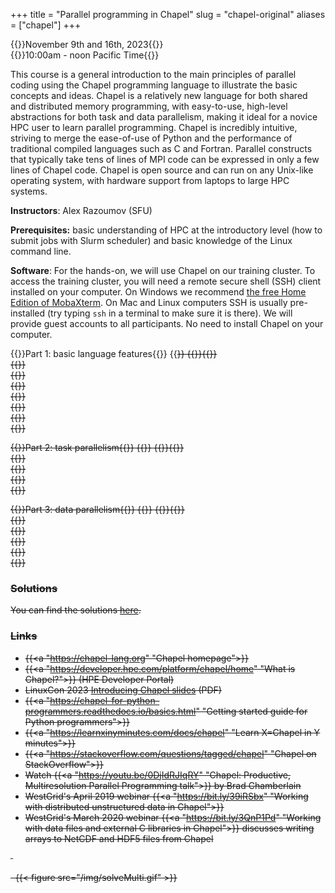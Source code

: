 +++
title = "Parallel programming in Chapel"
slug = "chapel-original"
aliases = ["chapel"]
+++

{{<cor>}}November 9th and 16th, 2023{{</cor>}}\
{{<cgr>}}10:00am - noon Pacific Time{{</cgr>}}

This course is a general introduction to the main principles of parallel coding using the Chapel programming
language to illustrate the basic concepts and ideas. Chapel is a relatively new language for both shared and
distributed memory programming, with easy-to-use, high-level abstractions for both task and data parallelism,
making it ideal for a novice HPC user to learn parallel programming. Chapel is incredibly intuitive, striving
to merge the ease-of-use of Python and the performance of traditional compiled languages such as C and
Fortran. Parallel constructs that typically take tens of lines of MPI code can be expressed in only a few
lines of Chapel code. Chapel is open source and can run on any Unix-like operating system, with hardware
support from laptops to large HPC systems.

<!-- 1. Instructor / helpers / course introduction -->
<!-- 1. Introduction to Chapel (download the [PDF slides](http://bit.ly/chapeltop)) -->
<!-- 1. Distribute usernames and passwords -->
<!-- 1. Hands-on on the cluster:   -->
<!--   4.1 let's try to log in to the training cluster   -->
<!--   4.2 let's try loading single-locale Chapel and compiling a simple code   -->
<!--   4.3 let's write a makefile for compiling Chapel codes   -->
<!--   4.4 let's submit a serial job script to run Chapel on a compute node -->
<!-- 1. Review the program for self-study:   -->
<!--   5.1 build step-by-step a serial heat diffusion solver   -->
<!--   5.2 task parallelism in shared-memory -->
<!-- Start with the **Basic language features** page. Next go to **Task parallelism** and try to go as far as you can in that -->
<!-- page before the mid-day session. I suggest skipping *"Parallelizing the heat transfer equation"* subsection at the end -->
<!-- to save time. -->
<!-- Try to do all exercises in the lessons. The solutions are posted at the end of each page: please try not to look at them -->
<!-- while working on the problems. -->

<!-- 1. Answer any questions + go through the main points from the morning   -->
<!--     1.1 serial heat diffusion solver   -->
<!--     1.1 task parallelism in shared-memory -->
<!-- 1. Review the program for the afternoon: data parallelism -->
<!-- 1. Let's try loading multi-locale Chapel and compiling a simple multi-locale code -->

**Instructors**: Alex Razoumov (SFU)

**Prerequisites:** basic understanding of HPC at the introductory level (how to submit jobs with Slurm scheduler) and
  basic knowledge of the Linux command line.

**Software**: For the hands-on, we will use Chapel on our training cluster. To access the training cluster, you will
need a remote secure shell (SSH) client installed on your computer. On Windows we recommend
[the free Home Edition of MobaXterm](https://mobaxterm.mobatek.net/download.html). On Mac and Linux computers SSH is
usually pre-installed (try typing `ssh` in a terminal to make sure it is there). We will provide guest accounts to all
participants. No need to install Chapel on your computer.






<!-- {{<nolinktitle>}}Introduction to Chapel{{</nolinktitle>}} \ -->
<!-- {{<nolinktitle>}}Basic syntax and variables{{</nolinktitle>}} \ -->
<!-- {{<nolinktitle>}}Ranges and arrays{{</nolinktitle>}} \ -->
<!-- {{<nolinktitle>}}Conditional statements{{</nolinktitle>}} \ -->
<!-- {{<nolinktitle>}}Getting started with loops{{</nolinktitle>}} \ -->
<!-- {{<nolinktitle>}}Using command-line arguments{{</nolinktitle>}} \ -->
<!-- {{<nolinktitle>}}Measuring code performance{{</nolinktitle>}} \ -->

{{<cor>}}Part 1: basic language features{{</cor>}} {{<s>}} {{<cgr>}}{{</cgr>}} \
{{<linktitle url="../chapel1/chapel-01-intro" text="Introduction to Chapel">}} \
{{<linktitle url="../chapel1/chapel-02-variables" text="Basic syntax and variables">}} \
{{<linktitle url="../chapel1/chapel-03-ranges-and-arrays" text="Ranges and arrays">}} \
{{<linktitle url="../chapel1/chapel-04-conditions" text="Conditional statements">}} \
{{<linktitle url="../chapel1/chapel-05-loops" text="Getting started with loops">}} \
{{<linktitle url="../chapel1/chapel-06-command-line-arguments" text="Using command-line arguments">}} \
{{<linktitle url="../chapel1/chapel-07-timing" text="Measuring code performance">}}

<!-- {{<nolinktitle>}}Intro to parallel computing{{</nolinktitle>}} \ -->
<!-- {{<nolinktitle>}}Fire-and-forget tasks{{</nolinktitle>}} \ -->
<!-- {{<nolinktitle>}}Synchronization of threads{{</nolinktitle>}} -->
<!-- {{<nolinktitle>}}Task-parallelizing the heat transfer solver{{</nolinktitle>}} \ -->

{{<cor>}}Part 2: task parallelism{{</cor>}} {{<s>}} {{<cgr>}}{{</cgr>}} \
{{<linktitle url="../chapel1/chapel-08-intro-parallel" text="Intro to parallel computing">}} \
{{<linktitle url="../chapel1/chapel-09-fire-and-forget-tasks" text="Fire-and-forget tasks">}} \
{{<linktitle url="../chapel1/chapel-10-synchronising-threads" text="Synchronization of threads">}} \
{{<linktitle url="../chapel1/chapel-11-task-parallel-heat-transfer" text="Task-parallelizing the heat transfer solver">}}

<!-- {{<nolinktitle>}}Single-locale data parallelism{{</nolinktitle>}} \ -->
<!-- {{<nolinktitle>}}Parallelizing the Julia set problem{{</nolinktitle>}} \ -->
<!-- {{<nolinktitle>}}Multi-locale Chapel{{</nolinktitle>}} \ -->
<!-- {{<nolinktitle>}}Domains and data parallelism{{</nolinktitle>}} -->
<!-- {{<nolinktitle>}}Heat transfer solver on distributed domains{{</nolinktitle>}} -->

{{<cor>}}Part 3: data parallelism{{</cor>}} {{<s>}} {{<cgr>}}{{</cgr>}} \
{{<linktitle url="../chapel1/chapel-12-single-locale-data-parallel" text="Single-locale data parallelism">}} \
{{<linktitle url="../chapel1/chapel-13-julia-set" text="Parallelizing the Julia set problem">}} \
{{<linktitle url="../chapel1/chapel-14-multi-locale-chapel" text="Multi-locale Chapel">}} \
{{<linktitle url="../chapel1/chapel-15-domains-and-data-parallel" text="Domains and data parallelism">}} \
{{<linktitle url="../chapel1/chapel-16-distributed-heat-transfer" text="Heat transfer solver on distributed domains">}}





### Solutions

You can find the solutions [here](../../solutions-chapel).




### Links

- {{<a "https://chapel-lang.org" "Chapel homepage">}}
- {{<a "https://developer.hpe.com/platform/chapel/home" "What is Chapel?">}} (HPE Developer Portal)
- LinuxCon 2023 [Introducing Chapel slides](https://chapel-lang.org/presentations/ChapelForLinuxCon-presented.pdf) (PDF)
- {{<a "https://chapel-for-python-programmers.readthedocs.io/basics.html" "Getting started guide for Python programmers">}}
- {{<a "https://learnxinyminutes.com/docs/chapel" "Learn X=Chapel in Y minutes">}}
- {{<a "https://stackoverflow.com/questions/tagged/chapel" "Chapel on StackOverflow">}}
- Watch {{<a "https://youtu.be/0DjIdRJIqRY" "Chapel: Productive, Multiresolution Parallel Programming talk">}} by Brad Chamberlain
- WestGrid's April 2019 webinar {{<a "https://bit.ly/39iRSbx" "Working with distributed unstructured data in Chapel">}}
- WestGrid's March 2020 webinar {{<a "https://bit.ly/3QnP1Pd" "Working with data files and external C libraries in Chapel">}} discusses writing arrays to NetCDF and HDF5 files from Chapel

&nbsp;





<!-- * Binary I/O: check https://chapel-lang.org/publications/ParCo-Larrosa.pdf -->

<!-- * advanced: take a simple 2D or 3D non-linear problem, linearize it, implement a parallel multi-locale -->
<!--   linear solver entirely in Chapel -->






&nbsp;
{{< figure src="/img/solveMulti.gif" >}}
